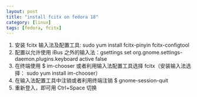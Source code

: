 ```yaml
---
layout: post
title: "install fcitx on fedora 18"
category: [linux]
tags: [fedora, fcitx]
---
```

1. 安装 fcitx 输入法及配置工具: sudo yum install fcitx-pinyin fcitx-configtool
2. 配置以允许使用 iBus 之外的输入法：gsettings set org.gnome.settings-daemon.plugins.keyboard active false
3. 在终端使用 $ im-chooser 或者利用输入法配置工具选择 fcitx（安装输入法选择： sudo yum install im-chooser）
4. 在输入法配置工具中注销或者利用终端注销 $ gnome-session-quit
5. 重新登入，即可用 Ctrl+Space 切换


